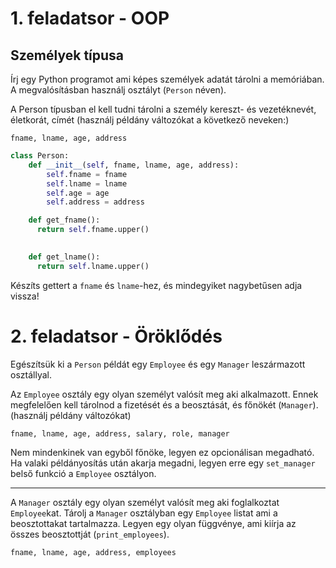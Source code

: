 # 1. feladatsor - OOP
## Személyek típusa

Írj egy Python programot ami képes személyek adatát tárolni a memóriában. A megvalósításban használj osztályt (`Person` néven).

A Person típusban el kell tudni tárolni a személy kereszt- és vezetéknevét, életkorát, címét (használj példány változókat a következő neveken:)

`fname, lname, age, address`

```python
class Person:
    def __init__(self, fname, lname, age, address):
        self.fname = fname
        self.lname = lname
        self.age = age
        self.address = address

    def get_fname():
      return self.fname.upper()

    
    def get_lname():
      return self.lname.upper()
```

Készíts gettert a `fname` és `lname`-hez, és mindegyiket nagybetűsen adja vissza!
# 2. feladatsor - Öröklődés

Egészítsük ki a `Person` példát egy `Employee` és egy `Manager` leszármazott osztállyal.

Az `Employee` osztály egy olyan személyt valósít meg aki alkalmazott. Ennek megfelelően kell tárolnod a fizetését és a beosztását, és főnökét (`Manager`). (használj példány változókat)

`fname, lname, age, address, salary, role, manager`

Nem mindenkinek van egyből főnöke, legyen ez opcionálisan megadható. Ha valaki példányosítás után akarja megadni, legyen erre egy `set_manager` belső funkció a `Employee` osztályon.

---


A `Manager` osztály egy olyan személyt valósít meg aki foglalkoztat `Employee`kat. Tárolj a `Manager` osztályban egy `Employee` listat ami a beosztottakat tartalmazza. Legyen egy olyan függvénye, ami kiírja az összes beosztottját (`print_employees`).

`fname, lname, age, address, employees`